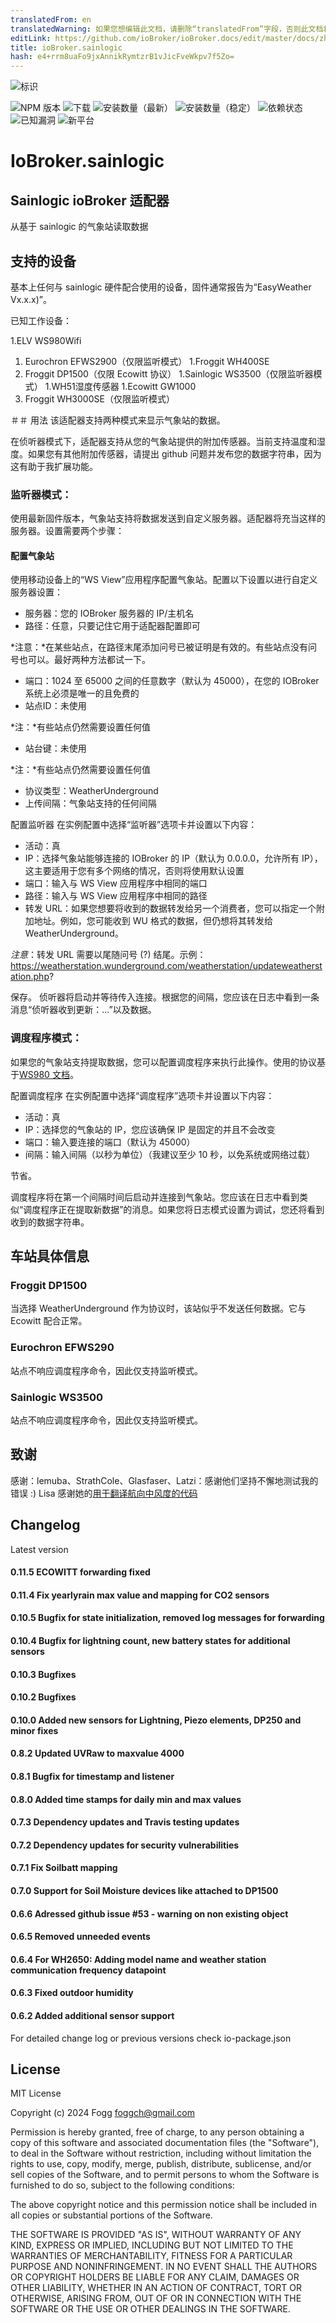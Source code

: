 ```yaml
---
translatedFrom: en
translatedWarning: 如果您想编辑此文档，请删除“translatedFrom”字段，否则此文档将再次自动翻译
editLink: https://github.com/ioBroker/ioBroker.docs/edit/master/docs/zh-cn/adapterref/iobroker.sainlogic/README.md
title: ioBroker.sainlogic
hash: e4+rrm8uaFo9jxAnnikRymtzrB1vJicFveWkpv7f5Zo=
---
```

![标识](../../../en/adapterref/iobroker.sainlogic/admin/sainlogic.png)

![NPM 版本](http://img.shields.io/npm/v/iobroker.sainlogic.svg)
![下载](https://img.shields.io/npm/dm/iobroker.sainlogic.svg)
![安装数量（最新）](http://iobroker.live/badges/sainlogic-installed.svg)
![安装数量（稳定）](http://iobroker.live/badges/sainlogic-stable.svg)
![依赖状态](https://img.shields.io/david/phifogg/iobroker.sainlogic.svg)
![已知漏洞](https://snyk.io/test/github/phifogg/ioBroker.sainlogic/badge.svg)
![新平台](https://nodei.co/npm/iobroker.sainlogic.png?downloads=true)

# IoBroker.sainlogic
## Sainlogic ioBroker 适配器
从基于 sainlogic 的气象站读取数据

## 支持的设备
基本上任何与 sainlogic 硬件配合使用的设备，固件通常报告为“EasyWeather Vx.x.x)”。

已知工作设备：

1.ELV WS980Wifi
1. Eurochron EFWS2900（仅限监听模式）
1.Froggit WH400SE
1. Froggit DP1500（仅限 Ecowitt 协议）
1.Sainlogic WS3500（仅限监听器模式）
1.WH51湿度传感器
1.Ecowitt GW1000
1. Froggit WH3000SE（仅限监听模式）

＃＃ 用法
该适配器支持两种模式来显示气象站的数据。

在侦听器模式下，适配器支持从您的气象站提供的附加传感器。当前支持温度和湿度。如果您有其他附加传感器，请提出 github 问题并发布您的数据字符串，因为这有助于我扩展功能。

### 监听器模式：
使用最新固件版本，气象站支持将数据发送到自定义服务器。适配器将充当这样的服务器。设置需要两个步骤：

#### 配置气象站
使用移动设备上的“WS View”应用程序配置气象站。配置以下设置以进行自定义服务器设置：

- 服务器：您的 IOBroker 服务器的 IP/主机名
- 路径：任意，只要记住它用于适配器配置即可

*注意：*在某些站点，在路径末尾添加问号已被证明是有效的。有些站点没有问号也可以。最好两种方法都试一下。

- 端口：1024 至 65000 之间的任意数字（默认为 45000），在您的 IOBroker 系统上必须是唯一的且免费的
- 站点ID：未使用

*注：*有些站点仍然需要设置任何值

- 站台键：未使用

*注：*有些站点仍然需要设置任何值

- 协议类型：WeatherUnderground
- 上传间隔：气象站支持的任何间隔

配置监听器
在实例配置中选择“监听器”选项卡并设置以下内容：

- 活动：真
- IP：选择气象站能够连接的 IOBroker 的 IP（默认为 0.0.0.0，允许所有 IP），这主要适用于您有多个网络的情况，否则将使用默认设置
- 端口：输入与 WS View 应用程序中相同的端口
- 路径：输入与 WS View 应用程序中相同的路径
- 转发 URL：如果您想要将收到的数据转发给另一个消费者，您可以指定一个附加地址。例如，您可能收到 WU 格式的数据，但仍想将其转发给 WeatherUnderground。

*注意*：转发 URL 需要以尾随问号 (?) 结尾。示例：https://weatherstation.wunderground.com/weatherstation/updateweatherstation.php?

保存。
侦听器将启动并等待传入连接。根据您的间隔，您应该在日志中看到一条消息“侦听器收到更新：...”以及数据。

### 调度程序模式：
如果您的气象站支持提取数据，您可以配置调度程序来执行此操作。使用的协议基于[WS980 文档](https://github.com/RrPt/WS980)。

配置调度程序
在实例配置中选择“调度程序”选项卡并设置以下内容：

- 活动：真
- IP：选择您的气象站的 IP，您应该确保 IP 是固定的并且不会改变
- 端口：输入要连接的端口（默认为 45000）
- 间隔：输入间隔（以秒为单位）（我建议至少 10 秒，以免系统或网络过载）

节省。

调度程序将在第一个间隔时间后启动并连接到气象站。您应该在日志中看到类似“调度程序正在提取新数据”的消息。如果您将日志模式设置为调试，您还将看到收到的数据字符串。

## 车站具体信息
### Froggit DP1500
当选择 WeatherUnderground 作为协议时，该站似乎不发送任何数据。它与 Ecowitt 配合正常。

### Eurochron EFWS290
站点不响应调度程序命令，因此仅支持监听模式。

### Sainlogic WS3500
站点不响应调度程序命令，因此仅支持监听模式。

## 致谢
感谢：lemuba、StrathCole、Glasfaser、Latzi：感谢他们坚持不懈地测试我的错误 :) Lisa 感谢她的[用于翻译航向中风度的代码](https://www.programmieraufgaben.ch/aufgabe/windrichtung-bestimmen/ibbn2e7d)

## Changelog

Latest version

#### 0.11.5 ECOWITT forwarding fixed

#### 0.11.4 Fix yearlyrain max value and mapping for CO2 sensors

#### 0.10.5 Bugfix for state initialization, removed log messages for forwarding

#### 0.10.4 Bugfix for lightning count, new battery states for additional sensors

#### 0.10.3 Bugfixes

#### 0.10.2 Bugfixes

#### 0.10.0 Added new sensors for Lightning, Piezo elements, DP250 and minor fixes

#### 0.8.2 Updated UVRaw to maxvalue 4000

#### 0.8.1 Bugfix for timestamp and listener

#### 0.8.0 Added time stamps for daily min and max values

#### 0.7.3 Dependency updates and Travis testing updates

#### 0.7.2 Dependency updates for security vulnerabilities 

#### 0.7.1 Fix Soilbatt mapping

#### 0.7.0 Support for Soil Moisture devices like attached to DP1500

#### 0.6.6 Adressed github issue #53 - warning on non existing object

#### 0.6.5 Removed unneeded events

#### 0.6.4 For WH2650: Adding model name and weather station communication frequency datapoint

#### 0.6.3 Fixed outdoor humidity

#### 0.6.2 Added additional sensor support


For detailed change log or previous versions check io-package.json

## License
MIT License

Copyright (c) 2024 Fogg <foggch@gmail.com>

Permission is hereby granted, free of charge, to any person obtaining a copy
of this software and associated documentation files (the "Software"), to deal
in the Software without restriction, including without limitation the rights
to use, copy, modify, merge, publish, distribute, sublicense, and/or sell
copies of the Software, and to permit persons to whom the Software is
furnished to do so, subject to the following conditions:

The above copyright notice and this permission notice shall be included in all
copies or substantial portions of the Software.

THE SOFTWARE IS PROVIDED "AS IS", WITHOUT WARRANTY OF ANY KIND, EXPRESS OR
IMPLIED, INCLUDING BUT NOT LIMITED TO THE WARRANTIES OF MERCHANTABILITY,
FITNESS FOR A PARTICULAR PURPOSE AND NONINFRINGEMENT. IN NO EVENT SHALL THE
AUTHORS OR COPYRIGHT HOLDERS BE LIABLE FOR ANY CLAIM, DAMAGES OR OTHER
LIABILITY, WHETHER IN AN ACTION OF CONTRACT, TORT OR OTHERWISE, ARISING FROM,
OUT OF OR IN CONNECTION WITH THE SOFTWARE OR THE USE OR OTHER DEALINGS IN THE
SOFTWARE.